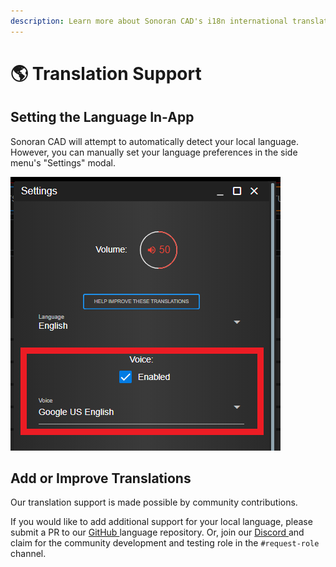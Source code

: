 ```yaml
---
description: Learn more about Sonoran CAD's i18n international translation support.
---
```


# 🌎 Translation Support

## Setting the Language In-App

Sonoran CAD will attempt to automatically detect your local language. However, you can manually set your language preferences in the side menu's "Settings" modal.

![Sonoran CAD - Language Settings](<../.gitbook/assets/image (58).png>)

## Add or Improve Translations

Our translation support is made possible by community contributions.

If you would like to add additional support for your local language, please submit a PR to our [GitHub ](https://github.com/Sonoran-Software/sonorancad\_translations)language repository. Or, join our [Discord ](http://discord.sonorancad.com/)and claim for the community development and testing role in the `#request-role` channel.

